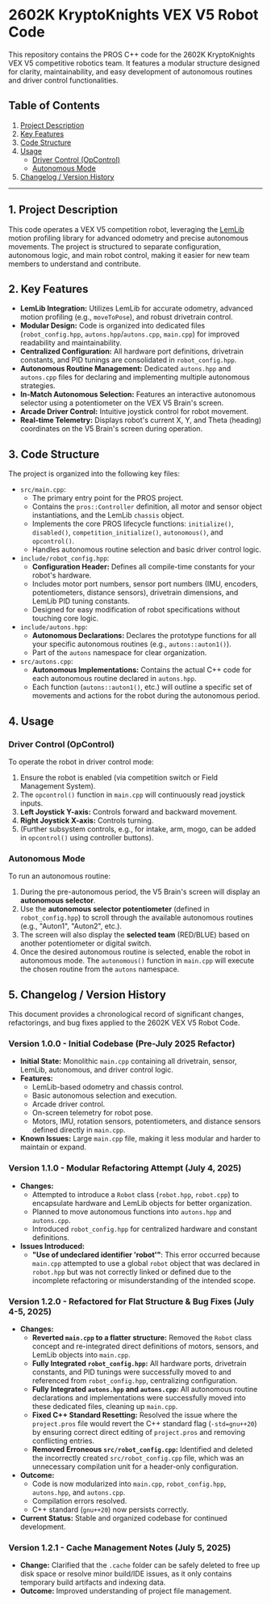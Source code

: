 # 2602K KryptoKnights VEX V5 Robot Code

This repository contains the PROS C++ code for the 2602K KryptoKnights VEX V5 competitive robotics team. It features a modular structure designed for clarity, maintainability, and easy development of autonomous routines and driver control functionalities.

## Table of Contents
1.  [Project Description](#project-description)
2.  [Key Features](#key-features)
3.  [Code Structure](#code-structure)
4.  [Usage](#usage)
    * [Driver Control (OpControl)](#driver-control-opcontrol)
    * [Autonomous Mode](#autonomous-mode)
5.  [Changelog / Version History](#changelog--version-history)

---

## 1. Project Description

This code operates a VEX V5 competition robot, leveraging the [LemLib](https://lemlib.github.io/lemlib/index.html) motion profiling library for advanced odometry and precise autonomous movements. The project is structured to separate configuration, autonomous logic, and main robot control, making it easier for new team members to understand and contribute.

## 2. Key Features

* **LemLib Integration:** Utilizes LemLib for accurate odometry, advanced motion profiling (e.g., `moveToPose`), and robust drivetrain control.
* **Modular Design:** Code is organized into dedicated files (`robot_config.hpp`, `autons.hpp`/`autons.cpp`, `main.cpp`) for improved readability and maintainability.
* **Centralized Configuration:** All hardware port definitions, drivetrain constants, and PID tunings are consolidated in `robot_config.hpp`.
* **Autonomous Routine Management:** Dedicated `autons.hpp` and `autons.cpp` files for declaring and implementing multiple autonomous strategies.
* **In-Match Autonomous Selection:** Features an interactive autonomous selector using a potentiometer on the VEX V5 Brain's screen.
* **Arcade Driver Control:** Intuitive joystick control for robot movement.
* **Real-time Telemetry:** Displays robot's current X, Y, and Theta (heading) coordinates on the V5 Brain's screen during operation.

## 3. Code Structure

The project is organized into the following key files:

* `src/main.cpp`:
    * The primary entry point for the PROS project.
    * Contains the `pros::Controller` definition, all motor and sensor object instantiations, and the LemLib `chassis` object.
    * Implements the core PROS lifecycle functions: `initialize()`, `disabled()`, `competition_initialize()`, `autonomous()`, and `opcontrol()`.
    * Handles autonomous routine selection and basic driver control logic.
* `include/robot_config.hpp`:
    * **Configuration Header:** Defines all compile-time constants for your robot's hardware.
    * Includes motor port numbers, sensor port numbers (IMU, encoders, potentiometers, distance sensors), drivetrain dimensions, and LemLib PID tuning constants.
    * Designed for easy modification of robot specifications without touching core logic.
* `include/autons.hpp`:
    * **Autonomous Declarations:** Declares the prototype functions for all your specific autonomous routines (e.g., `autons::auton1()`).
    * Part of the `autons` namespace for clear organization.
* `src/autons.cpp`:
    * **Autonomous Implementations:** Contains the actual C++ code for each autonomous routine declared in `autons.hpp`.
    * Each function (`autons::auton1()`, etc.) will outline a specific set of movements and actions for the robot during the autonomous period.

## 4. Usage

### Driver Control (OpControl)

To operate the robot in driver control mode:

1.  Ensure the robot is enabled (via competition switch or Field Management System).
2.  The `opcontrol()` function in `main.cpp` will continuously read joystick inputs.
3.  **Left Joystick Y-axis:** Controls forward and backward movement.
4.  **Right Joystick X-axis:** Controls turning.
5.  (Further subsystem controls, e.g., for intake, arm, mogo, can be added in `opcontrol()` using controller buttons).

### Autonomous Mode

To run an autonomous routine:

1.  During the pre-autonomous period, the V5 Brain's screen will display an **autonomous selector**.
2.  Use the **autonomous selector potentiometer** (defined in `robot_config.hpp`) to scroll through the available autonomous routines (e.g., "Auton1", "Auton2", etc.).
3.  The screen will also display the **selected team** (RED/BLUE) based on another potentiometer or digital switch.
4.  Once the desired autonomous routine is selected, enable the robot in autonomous mode. The `autonomous()` function in `main.cpp` will execute the chosen routine from the `autons` namespace.

## 5. Changelog / Version History

This document provides a chronological record of significant changes, refactorings, and bug fixes applied to the 2602K VEX V5 Robot Code.

### Version 1.0.0 - Initial Codebase (Pre-July 2025 Refactor)

* **Initial State:** Monolithic `main.cpp` containing all drivetrain, sensor, LemLib, autonomous, and driver control logic.
* **Features:**
    * LemLib-based odometry and chassis control.
    * Basic autonomous selection and execution.
    * Arcade driver control.
    * On-screen telemetry for robot pose.
    * Motors, IMU, rotation sensors, potentiometers, and distance sensors defined directly in `main.cpp`.
* **Known Issues:** Large `main.cpp` file, making it less modular and harder to maintain or expand.

### Version 1.1.0 - Modular Refactoring Attempt (July 4, 2025)

* **Changes:**
    * Attempted to introduce a `Robot` class (`robot.hpp`, `robot.cpp`) to encapsulate hardware and LemLib objects for better organization.
    * Planned to move autonomous functions into `autons.hpp` and `autons.cpp`.
    * Introduced `robot_config.hpp` for centralized hardware and constant definitions.
* **Issues Introduced:**
    * **"Use of undeclared identifier 'robot'"**: This error occurred because `main.cpp` attempted to use a global `robot` object that was declared in `robot.hpp` but was not correctly linked or defined due to the incomplete refactoring or misunderstanding of the intended scope.

### Version 1.2.0 - Refactored for Flat Structure & Bug Fixes (July 4-5, 2025)

* **Changes:**
    * **Reverted `main.cpp` to a flatter structure:** Removed the `Robot` class concept and re-integrated direct definitions of motors, sensors, and LemLib objects into `main.cpp`.
    * **Fully Integrated `robot_config.hpp`:** All hardware ports, drivetrain constants, and PID tunings were successfully moved to and referenced from `robot_config.hpp`, centralizing configuration.
    * **Fully Integrated `autons.hpp` and `autons.cpp`:** All autonomous routine declarations and implementations were successfully moved into these dedicated files, cleaning up `main.cpp`.
    * **Fixed C++ Standard Resetting:** Resolved the issue where the `project.pros` file would revert the C++ standard flag (`-std=gnu++20`) by ensuring correct direct editing of `project.pros` and removing conflicting entries.
    * **Removed Erroneous `src/robot_config.cpp`:** Identified and deleted the incorrectly created `src/robot_config.cpp` file, which was an unnecessary compilation unit for a header-only configuration.
* **Outcome:**
    * Code is now modularized into `main.cpp`, `robot_config.hpp`, `autons.hpp`, and `autons.cpp`.
    * Compilation errors resolved.
    * C++ standard (`gnu++20`) now persists correctly.
* **Current Status:** Stable and organized codebase for continued development.

### Version 1.2.1 - Cache Management Notes (July 5, 2025)

* **Change:** Clarified that the `.cache` folder can be safely deleted to free up disk space or resolve minor build/IDE issues, as it only contains temporary build artifacts and indexing data.
* **Outcome:** Improved understanding of project file management.